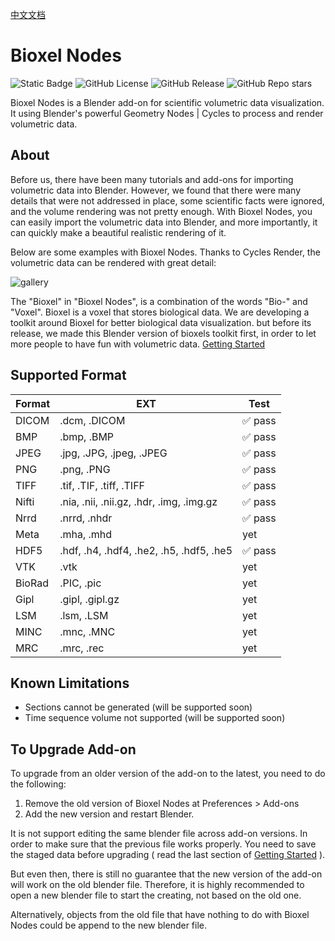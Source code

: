 [中文文档](https://uj6xfhbzp0.feishu.cn/wiki/Qx3VwHuNPimeI8kr6nDcvl1DnHf?from=from_copylink)

# Bioxel Nodes

![Static Badge](https://img.shields.io/badge/Blender-orange?style=for-the-badge&logo=blender&logoColor=white)
![GitHub License](https://img.shields.io/github/license/OmooLab/BioxelNodes?style=for-the-badge)
![GitHub Release](https://img.shields.io/github/v/release/OmooLab/BioxelNodes?style=for-the-badge)
![GitHub Repo stars](https://img.shields.io/github/stars/OmooLab/BioxelNodes?style=for-the-badge)

Bioxel Nodes is a Blender add-on for scientific volumetric data visualization. It using Blender's powerful Geometry Nodes | Cycles to process and render volumetric data.

## About

Before us, there have been many tutorials and add-ons for importing volumetric data into Blender. However, we found that there were many details that were not addressed in place, some scientific facts were ignored, and the volume rendering was not pretty enough. With Bioxel Nodes, you can easily import the volumetric data into Blender, and more importantly, it can quickly make a beautiful realistic rendering of it.

Below are some examples with Bioxel Nodes. Thanks to Cycles Render, the volumetric data can be rendered with great detail:

![gallery](docs/assets/gallery.png)

The "Bioxel" in "Bioxel Nodes", is a combination of the words "Bio-" and "Voxel". Bioxel is a voxel that stores biological data. We are developing a toolkit around Bioxel for better biological data visualization. but before its release, we made this Blender version of bioxels toolkit first, in order to let more people to have fun with volumetric data. [Getting Started](https://omoolab.github.io/BioxelNodes/latest/getting-started)

## Supported Format

| Format | EXT                                      | Test    |
| ------ | ---------------------------------------- | ------- |
| DICOM  | .dcm, .DICOM                             | ✅ pass |
| BMP    | .bmp, .BMP                               | ✅ pass |
| JPEG   | .jpg, .JPG, .jpeg, .JPEG                 | ✅ pass |
| PNG    | .png, .PNG                               | ✅ pass |
| TIFF   | .tif, .TIF, .tiff, .TIFF                 | ✅ pass |
| Nifti  | .nia, .nii, .nii.gz, .hdr, .img, .img.gz | ✅ pass |
| Nrrd   | .nrrd, .nhdr                             | ✅ pass |
| Meta   | .mha, .mhd                               | yet     |
| HDF5   | .hdf, .h4, .hdf4, .he2, .h5, .hdf5, .he5 | ✅ pass |
| VTK    | .vtk                                     | yet     |
| BioRad | .PIC, .pic                               | yet     |
| Gipl   | .gipl, .gipl.gz                          | yet     |
| LSM    | .lsm, .LSM                               | yet     |
| MINC   | .mnc, .MNC                               | yet     |
| MRC    | .mrc, .rec                               | yet     |

## Known Limitations

-   Sections cannot be generated (will be supported soon)
-   Time sequence volume not supported (will be supported soon)

## To Upgrade Add-on

To upgrade from an older version of the add-on to the latest, you need to do the following:

1. Remove the old version of Bioxel Nodes at Preferences > Add-ons
2. Add the new version and restart Blender.

It is not support editing the same blender file across add-on versions. In order to make sure that the previous file works properly. You need to save the staged data before upgrading ( read the last section of [Getting Started](https://omoolab.github.io/BioxelNodes/latest/getting-started/#share-your-file) ).

But even then, there is still no guarantee that the new version of the add-on will work on the old blender file. Therefore, it is highly recommended to open a new blender file to start the creating, not based on the old one.

Alternatively, objects from the old file that have nothing to do with Bioxel Nodes could be append to the new blender file.
